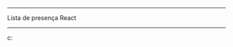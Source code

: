 ------------------------------------------------------------------------------------------------
Lista de presença React

------------------------------------------------------------------------------------------------

c: